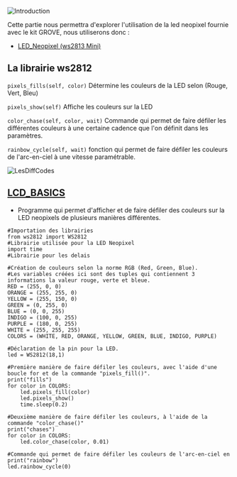 ![Introduction](https://user-images.githubusercontent.com/124889426/234889868-d3e7d313-69c5-4ddb-b28b-ae387bf8668b.png)

Cette partie nous permettra d'explorer l'utilisation de la led neopixel fournie avec le kit GROVE, nous utiliserons donc :

- [LED_Neopixel (ws2813 Mini)](https://www.ratoeducation.be/fr/grove-rgb-led-ws2813-mini.html)

## La librairie ws2812

```pixels_fills(self, color)``` Détermine les couleurs de la LED selon (Rouge, Vert, Bleu)

```pixels_show(self)``` Affiche les couleurs sur la LED

```color_chase(self, color, wait)``` Commande qui permet de faire défiler les différentes couleurs à une certaine cadence que l'on définit dans les paramètres.

```rainbow_cycle(self, wait)``` fonction qui permet de faire défiler les couleurs de l'arc-en-ciel à une vitesse paramétrable.

![LesDiffCodes](https://user-images.githubusercontent.com/124889426/234893813-c93820dc-40d3-4ce4-b5d6-7c41072b03af.png)

## [LCD_BASICS](LCD_BASICS.py)
- Programme qui permet d'afficher et de faire défiler des couleurs sur la LED neopixels de plusieurs manières différentes.

```
#Importation des librairies
from ws2812 import WS2812
#Librairie utilisée pour la LED Neopixel
import time
#Librairie pour les delais

#Création de couleurs selon la norme RGB (Red, Green, Blue).
#Les variables créées ici sont des tuples qui contiennent 3 informations la valeur rouge, verte et bleue.
RED = (255, 0, 0)
ORANGE = (255, 255, 0)
YELLOW = (255, 150, 0)
GREEN = (0, 255, 0)
BLUE = (0, 0, 255)
INDIGO = (100, 0, 255)
PURPLE = (180, 0, 255)
WHITE = (255, 255, 255)
COLORS = (WHITE, RED, ORANGE, YELLOW, GREEN, BLUE, INDIGO, PURPLE)

#Déclaration de la pin pour la LED.
led = WS2812(18,1)

#Première manière de faire défiler les couleurs, avec l'aide d'une boucle for et de la commande "pixels_fill()".
print("fills")
for color in COLORS:
    led.pixels_fill(color)
    led.pixels_show()
    time.sleep(0.2)

#Deuxième manière de faire défiler les couleurs, à l'aide de la commande "color_chase()"
print("chases")
for color in COLORS:
    led.color_chase(color, 0.01)

#Commande qui permet de faire défiler les couleurs de l'arc-en-ciel en 
print("rainbow")
led.rainbow_cycle(0)      
```
